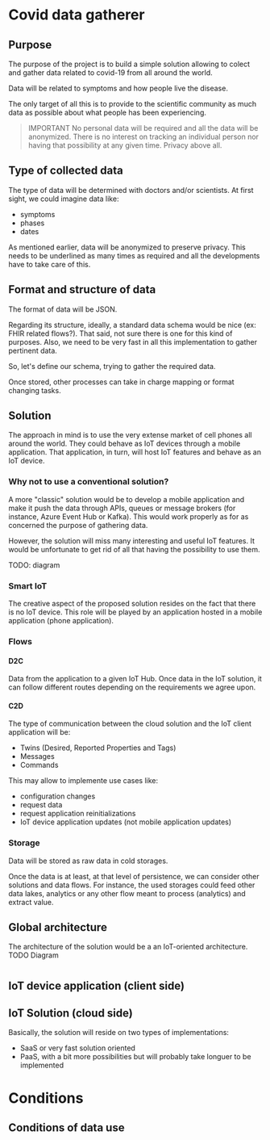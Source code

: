 # Covid data gatherer

## Purpose
The purpose of the project is to build a simple solution allowing to colect and gather data related to covid-19 from all around the world.

Data will be related to symptoms and how people live the disease.

The only target of all this is to provide to the scientific community as much data as possible about what people has been experiencing.

> IMPORTANT
> No personal data will be required and all the data will be anonymized.
> There is no interest on tracking an individual person nor having that possibility at any given time. Privacy above all.

## Type of collected data
The type of data will be determined with doctors and/or scientists.
At first sight, we could imagine data like:
 - symptoms
 - phases
 - dates

As mentioned earlier, data will be anonymized to preserve privacy.
This needs to be underlined as many times as required and all the developments have to take care of this.

## Format and structure of data
The format of data will be JSON.

Regarding its structure, ideally, a standard data schema would be nice (ex: FHIR related flows?).
That said, not sure there is one for this kind of purposes. Also, we need to be very fast in all this implementation to gather pertinent data.

So, let's define our schema, trying to gather the required data.

Once stored, other processes can take in charge mapping or format changing tasks.

## Solution
The approach in mind is to use the very extense market of cell phones all around the world. They could behave as IoT devices through a mobile application.
That application, in turn, will host IoT features and behave as an IoT device.


### Why not to use a conventional solution?
A more "classic" solution would be to develop a mobile application and make it push the data through APIs, queues or message brokers (for instance, Azure Event Hub or Kafka). This would work properly as for as concerned the purpose of gathering data.

However, the solution will miss many interesting and useful IoT features. It would be unfortunate to get rid of all that having the possibility to use them.

TODO: diagram

### Smart IoT
The creative aspect of the proposed solution resides on the fact that there is no IoT device. This role will be played by an application hosted in a mobile application (phone application).

### Flows
#### D2C
Data from the application to a given IoT Hub.
Once data in the IoT solution, it can follow different routes depending on the requirements we agree upon.

#### C2D
The type of communication between the cloud solution and the IoT client application will be:
 - Twins (Desired, Reported Properties and Tags)
 - Messages
 - Commands

This may allow to implemente use cases like:
 - configuration changes
 - request data
 - request application reinitializations
 - IoT device application updates (not mobile application updates)

### Storage
Data will be stored as raw data in cold storages.

Once the data is at least, at that level of persistence, we can consider other solutions and data flows. For instance, the used storages could feed other data lakes, analytics or any other flow meant to process (analytics) and extract value.

## Global architecture
The architecture of the solution would be a an IoT-oriented architecture.
TODO Diagram

# 
## IoT device application (client side)


## IoT Solution (cloud side)
Basically, the solution will reside on two types of implementations:
 - SaaS or very fast solution oriented
 - PaaS, with a bit more possibilities but will probably take longuer to be implemented


# Conditions

## Conditions of data use